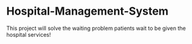 # Hospital-Management-System
This project will solve the waiting problem patients wait to be given the hospital services!
